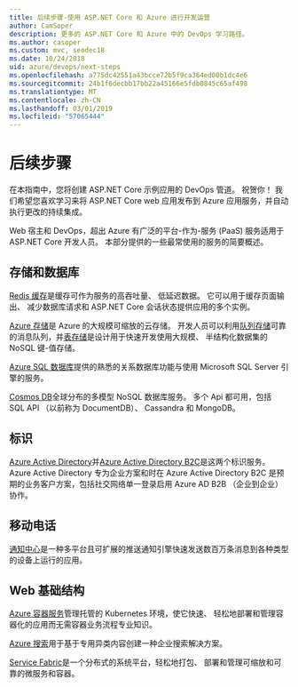 ```yaml
---
title: 后续步骤-使用 ASP.NET Core 和 Azure 进行开发运营
author: CamSoper
description: 更多的 ASP.NET Core 和 Azure 中的 DevOps 学习路径。
ms.author: casoper
ms.custom: mvc, seodec18
ms.date: 10/24/2018
uid: azure/devops/next-steps
ms.openlocfilehash: a775dc42551a43bcce72b5f9ca364ed00b1dc4e6
ms.sourcegitcommit: 24b1f6decbb17bb22a45166e5fdb0845c65af498
ms.translationtype: MT
ms.contentlocale: zh-CN
ms.lasthandoff: 03/01/2019
ms.locfileid: "57065444"
---
```

# <a name="next-steps"></a>后续步骤

在本指南中，您将创建 ASP.NET Core 示例应用的 DevOps 管道。 祝贺你！ 我们希望您喜欢学习来将 ASP.NET Core web 应用发布到 Azure 应用服务，并自动执行更改的持续集成。

Web 宿主和 DevOps，超出 Azure 有广泛的平台-作为-服务 (PaaS) 服务适用于 ASP.NET Core 开发人员。 本部分提供的一些最常使用的服务的简要概述。

## <a name="storage-and-databases"></a>存储和数据库

[Redis 缓存](/azure/redis-cache/)是缓存可作为服务的高吞吐量、 低延迟数据。 它可以用于缓存页面输出、 减少数据库请求和 ASP.NET Core 会话状态提供应用的多个实例。

[Azure 存储](/azure/storage/)是 Azure 的大规模可缩放的云存储。 开发人员可以利用[队列存储](/azure/storage/queues/storage-queues-introduction)可靠的消息队列，并[表存储](/azure/storage/tables/table-storage-overview)是设计用于快速开发使用大规模、 半结构化数据集的 NoSQL 键-值存储。

[Azure SQL 数据库](/azure/sql-database/)提供的熟悉的关系数据库功能与使用 Microsoft SQL Server 引擎的服务。

[Cosmos DB](/azure/cosmos-db/)全球分布的多模型 NoSQL 数据库服务。 多个 Api 都可用，包括 SQL API （以前称为 DocumentDB）、 Cassandra 和 MongoDB。

## <a name="identity"></a>标识

[Azure Active Directory](/azure/active-directory/)并[Azure Active Directory B2C](/azure/active-directory-b2c/)是这两个标识服务。 Azure Active Directory 专为企业方案和时在 Azure Active Directory B2C 是预期的业务客户方案，包括社交网络单一登录启用 Azure AD B2B （企业到企业） 协作。

## <a name="mobile"></a>移动电话

[通知中心](/azure/notification-hubs/)是一种多平台且可扩展的推送通知引擎快速发送数百万条消息到各种类型的设备上运行的应用。

## <a name="web-infrastructure"></a>Web 基础结构

[Azure 容器服务](/azure/aks/)管理托管的 Kubernetes 环境，使它快速、 轻松地部署和管理容器化的应用而无需容器业务流程专业知识。

[Azure 搜索](/azure/search/)用于基于专用异类内容创建一种企业搜索解决方案。

[Service Fabric](/azure/service-fabric/)是一个分布式的系统平台，轻松地打包、 部署和管理可缩放和可靠的微服务和容器。
